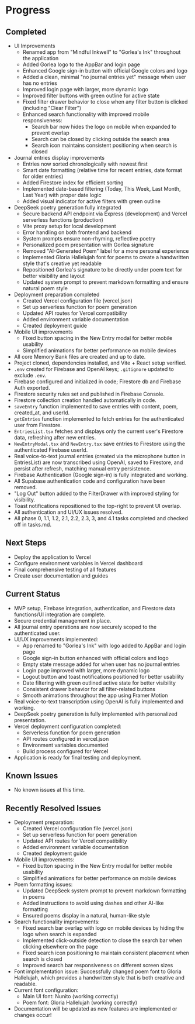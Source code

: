 # Progress

## Completed

- UI Improvements
  - Renamed app from "Mindful Inkwell" to "Gorlea's Ink" throughout the application
  - Added Gorlea logo to the AppBar and login page
  - Enhanced Google sign-in button with official Google colors and logo
  - Added a clean, minimal "no journal entries yet" message when user has no entries
  - Improved login page with larger, more dynamic logo
  - Improved filter buttons with green outline for active state
  - Fixed filter drawer behavior to close when any filter button is clicked (including "Clear Filter")
  - Enhanced search functionality with improved mobile responsiveness:
    - Search bar now hides the logo on mobile when expanded to prevent overlap
    - Search can be closed by clicking outside the search area
    - Search icon maintains consistent positioning when search is closed
- Journal entries display improvements
  - Entries now sorted chronologically with newest first
  - Smart date formatting (relative time for recent entries, date format for older entries)
  - Added Firestore index for efficient sorting
  - Implemented date-based filtering (Today, This Week, Last Month, Last Year) with proper date logic
  - Added visual indicator for active filters with green outline
- DeepSeek poetry generation fully integrated
  - Secure backend API endpoint via Express (development) and Vercel serverless functions (production)
  - Vite proxy setup for local development
  - Error handling on both frontend and backend
  - System prompts ensure non-rhyming, reflective poetry
  - Personalized poem presentation with Gorlea signature
  - Removed "AI-Generated Poem" label for a more personal experience
  - Implemented Gloria Hallelujah font for poems to create a handwritten style that's creative yet readable
  - Repositioned Gorlea's signature to be directly under poem text for better visibility and layout
  - Updated system prompt to prevent markdown formatting and ensure natural poem style
- Deployment preparation completed
  - Created Vercel configuration file (vercel.json)
  - Set up serverless function for poem generation
  - Updated API routes for Vercel compatibility
  - Added environment variable documentation
  - Created deployment guide
- Mobile UI improvements
  - Fixed button spacing in the New Entry modal for better mobile usability
  - Simplified animations for better performance on mobile devices
- All core Memory Bank files are created and up to date.
- Project cloned, dependencies installed, and Vite + React setup verified.
- `.env` created for Firebase and OpenAI keys; `.gitignore` updated to exclude `.env`.
- Firebase configured and initialized in code; Firestore db and Firebase Auth exported.
- Firestore security rules set and published in Firebase Console.
- Firestore collection creation handled automatically in code.
- `saveEntry` function implemented to save entries with content, poem, created_at, and userId.
- `getEntries` function implemented to fetch entries for the authenticated user from Firestore.
- `EntriesList.tsx` fetches and displays only the current user's Firestore data, refreshing after new entries.
- `NewEntryModal.tsx` and `NewEntry.tsx` save entries to Firestore using the authenticated Firebase userId.
- Real voice-to-text journal entries (created via the microphone button in EntriesList) are now transcribed using OpenAI, saved to Firestore, and persist after refresh, matching manual entry persistence.
- Firebase Authentication (Google sign-in) is fully integrated and working.
- All Supabase authentication code and configuration have been removed.
- "Log Out" button added to the FilterDrawer with improved styling for visibility.
- Toast notifications repositioned to the top-right to prevent UI overlap.
- All authentication and UI/UX issues resolved.
- All phase 0, 1.1, 1.2, 2.1, 2.2, 2.3, 3, and 4.1 tasks completed and checked off in tasks.md.

## Next Steps

- Deploy the application to Vercel
- Configure environment variables in Vercel dashboard
- Final comprehensive testing of all features
- Create user documentation and guides

## Current Status

- MVP setup, Firebase integration, authentication, and Firestore data functions/UI integration are complete.
- Secure credential management in place.
- All journal entry operations are now securely scoped to the authenticated user.
- UI/UX improvements implemented:
  - App renamed to "Gorlea's Ink" with logo added to AppBar and login page
  - Google sign-in button enhanced with official colors and logo
  - Empty state message added for when user has no journal entries
  - Login page improved with larger, more dynamic logo
  - Logout button and toast notifications positioned for better usability
  - Date filtering with green outlined active state for better visibility
  - Consistent drawer behavior for all filter-related buttons
  - Smooth animations throughout the app using Framer Motion
- Real voice-to-text transcription using OpenAI is fully implemented and working.
- DeepSeek poetry generation is fully implemented with personalized presentation.
- Vercel deployment configuration completed:
  - Serverless function for poem generation
  - API routes configured in vercel.json
  - Environment variables documented
  - Build process configured for Vercel
- Application is ready for final testing and deployment.

## Known Issues

- No known issues at this time.

## Recently Resolved Issues

- Deployment preparation:
  - Created Vercel configuration file (vercel.json)
  - Set up serverless function for poem generation
  - Updated API routes for Vercel compatibility
  - Added environment variable documentation
  - Created deployment guide
- Mobile UI improvements:
  - Fixed button spacing in the New Entry modal for better mobile usability
  - Simplified animations for better performance on mobile devices
- Poem formatting issues:
  - Updated DeepSeek system prompt to prevent markdown formatting in poems
  - Added instructions to avoid using dashes and other AI-like formatting
  - Ensured poems display in a natural, human-like style
- Search functionality improvements:
  - Fixed search bar overlap with logo on mobile devices by hiding the logo when search is expanded
  - Implemented click-outside detection to close the search bar when clicking elsewhere on the page
  - Fixed search icon positioning to maintain consistent placement when search is closed
  - Improved search bar responsiveness on different screen sizes
- Font implementation issue: Successfully changed poem font to Gloria Hallelujah, which provides a handwritten style that is both creative and readable.
- Current font configuration:
  - Main UI font: Nunito (working correctly)
  - Poem font: Gloria Hallelujah (working correctly)
- Documentation will be updated as new features are implemented or changes occur!
